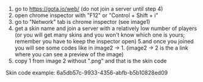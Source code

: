 1. go to https://gota.io/web/ (do not join a server until step 4)
2. open chrome inspector with "F12" or "Control + Shift +  i"
3. go to "Network" tab is chrome inspector (see image1)
4. get a skin name and join a server with a relatively low number of players (or you will get many skins and you won't know which one is yours; remember you have to keep  the inspector open)
5.and  once you joined you will see some codes like in image2 -> 1. (image2 -> 2 is the a link where you can  see a preview of the image)
6. copy 1 from image 2 without ".png"  and that is the skin code 

Skin code example: 6a5db57c-9933-4356-abfb-b5b10828ed09
